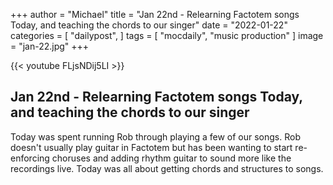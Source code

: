 +++
author = "Michael"
title = "Jan 22nd - Relearning Factotem songs Today, and teaching the chords to our singer"
date = "2022-01-22"
categories = [
  "dailypost",
]
tags = [
  "mocdaily",
  "music production"
]
image = "jan-22.jpg"
+++

{{< youtube FLjsNDij5LI >}}

## Jan 22nd - Relearning Factotem songs Today, and teaching the chords to our singer
Today was spent running Rob through playing a few of our songs. Rob doesn't usually play guitar in Factotem but has been wanting to start re-enforcing choruses and adding rhythm guitar to sound more like the recordings live. Today was all about getting chords and structures to songs.